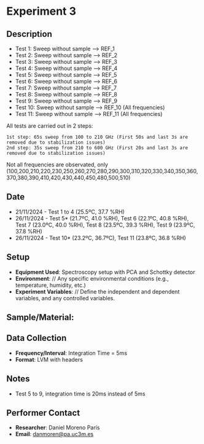 # Experiment 3

## Description
  - Test 1: Sweep without sample --> REF_1
  - Test 2: Sweep without sample --> REF_2
  - Test 3: Sweep without sample --> REF_3
  - Test 4: Sweep without sample --> REF_4
  - Test 5: Sweep without sample --> REF_5
  - Test 6: Sweep without sample --> REF_6
  - Test 7: Sweep without sample --> REF_7
  - Test 8: Sweep without sample --> REF_8
  - Test 9: Sweep without sample --> REF_9
  - Test 10: Sweep without sample --> REF_10 (All frequencies) 
  - Test 11: Sweep without sample --> REF_11 (All frequencies)


  All tests are carried out in 2 steps:

    1st step: 65s sweep from 100 to 210 GHz (First 50s and last 3s are removed due to stabilization issues)
    2nd step: 35s sweep from 210 to 600 GHz (First 20s and last 3s are removed due to stabilization issues)

  Not all frequencies are observated, only (100,200,210,220,230,250,260,270,280,290,300,310,320,330,340,350,360,370,380,390,410,420,430,440,450,480,500,510)

## Date
- 21/11/2024 - Test 1 to 4 (25.5ºC, 37.7 %RH)
- 26/11/2024 - Test 5* (21.7ºC, 41.0 %RH), Test 6 (22.1ºC, 40.8 %RH), Test 7 (23.0ºC, 40.0 %RH), Test 8 (23.5ºC, 39.3 %RH), Test 9 (23.9ºC, 37.8 %RH) 
- 26/11/2024 - Test 10* (23.2ºC, 36.7ºC), Test 11 (23.8ºC, 36.8 %RH) 



## Setup
- **Equipment Used**: Spectroscopy setup with PCA and Schottky detector
- **Environment**: // Any specific environmental conditions (e.g., temperature, humidity, etc.)
- **Experiment Variables**: // Define the independent and dependent variables, and any controlled variables.

## **Sample/Material**: 

## Data Collection
- **Frequency/Interval**: Integration Time = 5ms
- **Format**: LVM with headers

## Notes
- Test 5 to 9, integration time is 20ms instead of 5ms

## Performer Contact
- **Researcher**: Daniel Moreno París
- **Email**: danmoren@pa.uc3m.es
